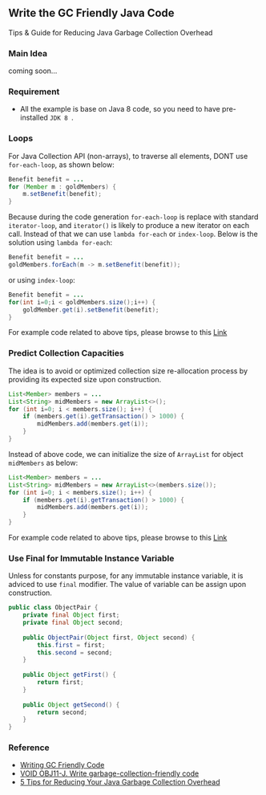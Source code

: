 ## Write the GC Friendly Java Code
Tips & Guide for Reducing Java Garbage Collection Overhead

### Main Idea
coming soon...


### Requirement
- All the example is base on Java 8 code, so you need to have pre-installed `JDK 8 `.


### Loops
For Java Collection API (non-arrays), to traverse all elements, DONT use `for-each-loop`, as shown below:

```java
Benefit benefit = ...
for (Member m : goldMembers) {
	m.setBenefit(benefit);
}
```

Because during the code generation `for-each-loop` is replace with standard `iterator-loop`, and `iterator()` is likely to produce a new iterator on each call. Instead of that we can use `lambda for-each` or `index-loop`. Below is the solution using `lambda for-each`:

```java
Benefit benefit = ...
goldMembers.forEach(m -> m.setBenefit(benefit));
```

or using `index-loop`:

```java
Benefit benefit = ...
for(int i=0;i < goldMembers.size();i++) {
	goldMember.get(i).setBenefit(benefit);
}
```

For example code related to above tips, please browse to this [Link](https://github.com/mkdika/optimizedjava/blob/master/optimizedjava/src/com/mkdika/optimizedjava/loops/TestLoop1.java)


### Predict Collection Capacities
The idea is to avoid or optimized collection size re-allocation process by providing its expected size upon construction.

```java
List<Member> members = ...
List<String> midMembers = new ArrayList<>();
for (int i=0; i < members.size(); i++) {
	if (members.get(i).getTransaction() > 1000) {
		midMembers.add(members.get(i));
	}
}
```

Instead of above code, we can initialize the size of `ArrayList` for object `midMembers` as below:

```java
List<Member> members = ...
List<String> midMembers = new ArrayList<>(members.size());
for (int i=0; i < members.size(); i++) {
	if (members.get(i).getTransaction() > 1000) {
		midMembers.add(members.get(i));
	}
}
```
For example code related to above tips, please browse to this [Link](https://github.com/mkdika/optimizedjava/blob/master/optimizedjava/src/com/mkdika/optimizedjava/loops/TestLoop1.java)


### Use Final for Immutable Instance Variable  
Unless for constants purpose, for any immutable instance variable, it is adviced to use `final` modifier. The value of variable can be 
assign upon construction.

```java
public class ObjectPair {
	private final Object first;
	private final Object second;
 
	public ObjectPair(Object first, Object second) {
		this.first = first;
		this.second = second;
	}
 
	public Object getFirst() {
		return first;
	}
 
	public Object getSecond() {
		return second;
	}
}
```






### Reference
- [Writing GC Friendly Code](https://github.com/AlmasB/FXGL/wiki/Writing-GC-friendly-Code)
- [VOID OBJ11-J. Write garbage-collection-friendly code](https://www.securecoding.cert.org/confluence/display/java/VOID+OBJ11-J.+Write+garbage-collection-friendly+code)
- [5 Tips for Reducing Your Java Garbage Collection Overhead](http://blog.takipi.com/5-tips-for-reducing-your-java-garbage-collection-overhead/)
